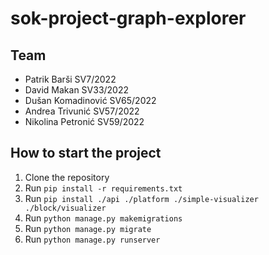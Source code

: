 # sok-project-graph-explorer

## Team
- Patrik Barši SV7/2022
- David Makan SV33/2022
- Dušan Komadinović SV65/2022
- Andrea Trivunić SV57/2022
- Nikolina Petronić SV59/2022

## How to start the project
1. Clone the repository
2. Run `pip install -r requirements.txt`
3. Run `pip install ./api ./platform ./simple-visualizer ./block/visualizer`
4. Run `python manage.py makemigrations`
5. Run `python manage.py migrate`
6. Run `python manage.py runserver`
